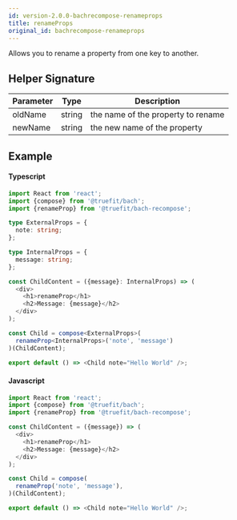 ```yaml
---
id: version-2.0.0-bachrecompose-renameprops
title: renameProps
original_id: bachrecompose-renameprops
---
```


Allows you to rename a property from one key to another.

## Helper Signature

| Parameter | Type   | Description                        |
| --------- | ------ | ---------------------------------- |
| oldName   | string | the name of the property to rename |
| newName   | string | the new name of the property       |

## Example

#### Typescript

```Typescript
import React from 'react';
import {compose} from '@truefit/bach';
import {renameProp} from '@truefit/bach-recompose';

type ExternalProps = {
  note: string;
};

type InternalProps = {
  message: string;
};

const ChildContent = ({message}: InternalProps) => (
  <div>
    <h1>renameProp</h1>
    <h2>Message: {message}</h2>
  </div>
);

const Child = compose<ExternalProps>(
  renameProp<InternalProps>('note', 'message')
)(ChildContent);

export default () => <Child note="Hello World" />;
```

#### Javascript

```Javascript
import React from 'react';
import {compose} from '@truefit/bach';
import {renameProp} from '@truefit/bach-recompose';

const ChildContent = ({message}) => (
  <div>
    <h1>renameProp</h1>
    <h2>Message: {message}</h2>
  </div>
);

const Child = compose(
  renameProp('note', 'message'),
)(ChildContent);

export default () => <Child note="Hello World" />;
```
